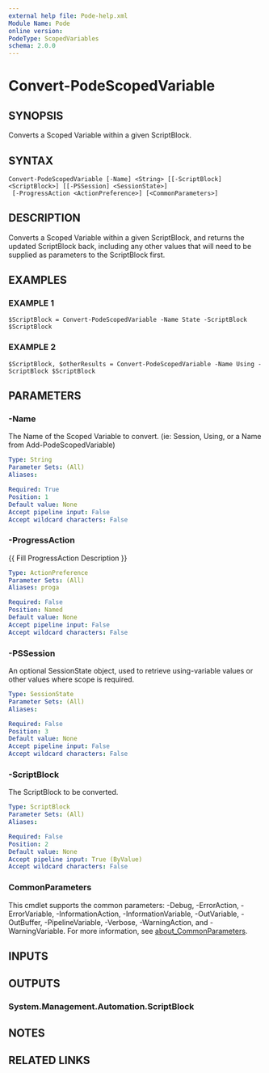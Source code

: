 ```yaml
---
external help file: Pode-help.xml
Module Name: Pode
online version:
PodeType: ScopedVariables
schema: 2.0.0
---
```


# Convert-PodeScopedVariable

## SYNOPSIS
Converts a Scoped Variable within a given ScriptBlock.

## SYNTAX

```
Convert-PodeScopedVariable [-Name] <String> [[-ScriptBlock] <ScriptBlock>] [[-PSSession] <SessionState>]
 [-ProgressAction <ActionPreference>] [<CommonParameters>]
```

## DESCRIPTION
Converts a Scoped Variable within a given ScriptBlock, and returns the updated ScriptBlock back, including any
other values that will need to be supplied as parameters to the ScriptBlock first.

## EXAMPLES

### EXAMPLE 1
```
$ScriptBlock = Convert-PodeScopedVariable -Name State -ScriptBlock $ScriptBlock
```

### EXAMPLE 2
```
$ScriptBlock, $otherResults = Convert-PodeScopedVariable -Name Using -ScriptBlock $ScriptBlock
```

## PARAMETERS

### -Name
The Name of the Scoped Variable to convert.
(ie: Session, Using, or a Name from Add-PodeScopedVariable)

```yaml
Type: String
Parameter Sets: (All)
Aliases:

Required: True
Position: 1
Default value: None
Accept pipeline input: False
Accept wildcard characters: False
```

### -ProgressAction
{{ Fill ProgressAction Description }}

```yaml
Type: ActionPreference
Parameter Sets: (All)
Aliases: proga

Required: False
Position: Named
Default value: None
Accept pipeline input: False
Accept wildcard characters: False
```

### -PSSession
An optional SessionState object, used to retrieve using-variable values or other values where scope is required.

```yaml
Type: SessionState
Parameter Sets: (All)
Aliases:

Required: False
Position: 3
Default value: None
Accept pipeline input: False
Accept wildcard characters: False
```

### -ScriptBlock
The ScriptBlock to be converted.

```yaml
Type: ScriptBlock
Parameter Sets: (All)
Aliases:

Required: False
Position: 2
Default value: None
Accept pipeline input: True (ByValue)
Accept wildcard characters: False
```

### CommonParameters
This cmdlet supports the common parameters: -Debug, -ErrorAction, -ErrorVariable, -InformationAction, -InformationVariable, -OutVariable, -OutBuffer, -PipelineVariable, -Verbose, -WarningAction, and -WarningVariable. For more information, see [about_CommonParameters](http://go.microsoft.com/fwlink/?LinkID=113216).

## INPUTS

## OUTPUTS

### System.Management.Automation.ScriptBlock
## NOTES

## RELATED LINKS
